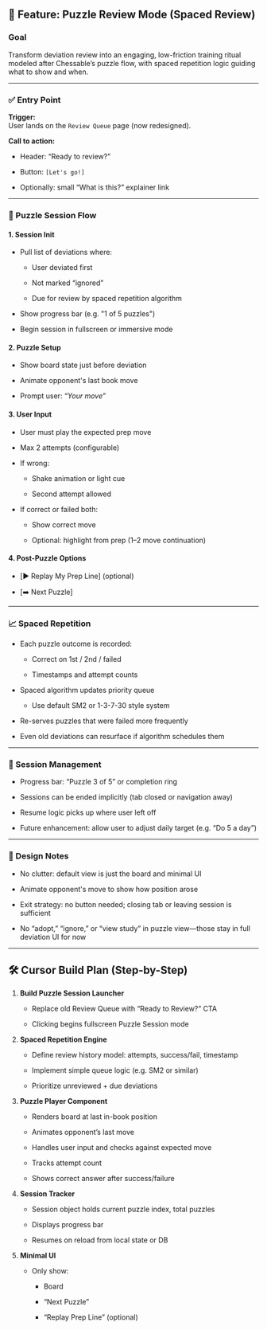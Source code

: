 ## **🔁 Feature: Puzzle Review Mode (Spaced Review)**

### **Goal**

Transform deviation review into an engaging, low-friction training ritual modeled after Chessable’s puzzle flow, with spaced repetition logic guiding what to show and when.

---

### **✅ Entry Point**

**Trigger:**  
 User lands on the `Review Queue` page (now redesigned).

**Call to action:**

* Header: “Ready to review?”

* Button: `[Let's go!]`

* Optionally: small “What is this?” explainer link

---

### **🧩 Puzzle Session Flow**

#### **1\. Session Init**

* Pull list of deviations where:

  * User deviated first

  * Not marked “ignored”

  * Due for review by spaced repetition algorithm

* Show progress bar (e.g. "1 of 5 puzzles")

* Begin session in fullscreen or immersive mode

#### **2\. Puzzle Setup**

* Show board state just before deviation

* Animate opponent's last book move

* Prompt user: *“Your move”*

#### **3\. User Input**

* User must play the expected prep move

* Max 2 attempts (configurable)

* If wrong:

  * Shake animation or light cue

  * Second attempt allowed

* If correct or failed both:

  * Show correct move

  * Optional: highlight from prep (1–2 move continuation)

#### **4\. Post-Puzzle Options**

* \[▶️ Replay My Prep Line\] (optional)

* \[➡️ Next Puzzle\]

---

### **📈 Spaced Repetition**

* Each puzzle outcome is recorded:

  * Correct on 1st / 2nd / failed

  * Timestamps and attempt counts

* Spaced algorithm updates priority queue

  * Use default SM2 or 1-3-7-30 style system

* Re-serves puzzles that were failed more frequently

* Even old deviations can resurface if algorithm schedules them

---

### **🧠 Session Management**

* Progress bar: “Puzzle 3 of 5” or completion ring

* Sessions can be ended implicitly (tab closed or navigation away)

* Resume logic picks up where user left off

* Future enhancement: allow user to adjust daily target (e.g. “Do 5 a day”)

---

### **🧼 Design Notes**

* No clutter: default view is just the board and minimal UI

* Animate opponent's move to show how position arose

* Exit strategy: no button needed; closing tab or leaving session is sufficient

* No “adopt,” “ignore,” or “view study” in puzzle view—those stay in full deviation UI for now

---

## **🛠 Cursor Build Plan (Step-by-Step)**

1. **Build Puzzle Session Launcher**

   * Replace old Review Queue with “Ready to Review?” CTA

   * Clicking begins fullscreen Puzzle Session mode

2. **Spaced Repetition Engine**

   * Define review history model: attempts, success/fail, timestamp

   * Implement simple queue logic (e.g. SM2 or similar)

   * Prioritize unreviewed \+ due deviations

3. **Puzzle Player Component**

   * Renders board at last in-book position

   * Animates opponent’s last move

   * Handles user input and checks against expected move

   * Tracks attempt count

   * Shows correct answer after success/failure

4. **Session Tracker**

   * Session object holds current puzzle index, total puzzles

   * Displays progress bar

   * Resumes on reload from local state or DB

5. **Minimal UI**

   * Only show:

     * Board

     * “Next Puzzle”

     * “Replay Prep Line” (optional)

